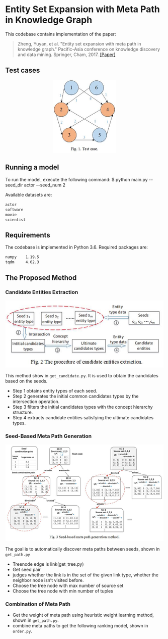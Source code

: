 # Entity Set Expansion with Meta Path in Knowledge Graph

This codebase contains implementation of the paper:
> Zheng, Yuyan, et al. "Entity set expansion with meta path in knowledge graph." 
> Pacific-Asia conference on knowledge discovery and data mining. 
> Springer, Cham, 2017.
> [[Paper]](https://link.springer.com/chapter/10.1007/978-3-319-57454-7_25)

## Test cases
<p align="center">
  <img src="https://github.com/wwf47/SMPG/blob/main/figure/testcase.jpg"/ width=200>
</p>

## Running a model
To run the model, execute the following command:
    $ python main.py --seed_dir actor --seed_num 2 
     
Available datasets are:

    actor
    software
    movie
    scientist
## Requirements
The codebase is implemented in Python 3.6. Required packages are:

    numpy    1.19.5
    tqdm     4.62.3  
## The Proposed Method
### Candidate Entities Extraction
<p align="center">
  <img src="https://github.com/wwf47/SMPG/blob/main/figure/candidate.jpg"/ width=600>
</p>

This method show in `get_candidate.py`. It is used to obtain the candidates based on the seeds.
* Step 1 obtains entity types of each seed. 
* Step 2 generates the initial common candidates types by the intersection operation. 
* Step 3 filters the initial candidates types with the concept hierarchy structure. 
* Step 4 extracts candidate entities satisfying the ultimate candidates types.

### Seed-Based Meta Path Generation
<p align="center">
  <img src="https://github.com/wwf47/SMPG/blob/main/figure/path.jpg"/ width=600>
</p>

The goal is to automatically discover meta paths between seeds, shown in `get_path.py`

* Treenode edge is link(get_tree.py)
* Get seed pair
* judges whether the link is in the set of the given link type, whether the neighbor node isn’t visited before.
* Choose the tree node with max number of source set
* Choose the tree node with min number of tuples

### Combination of Meta Path

* Get the weight of meta path using heuristic weight learning method, shown in `get_path.py`.
* combine meta paths to get the following ranking model, shown in `order.py`.
